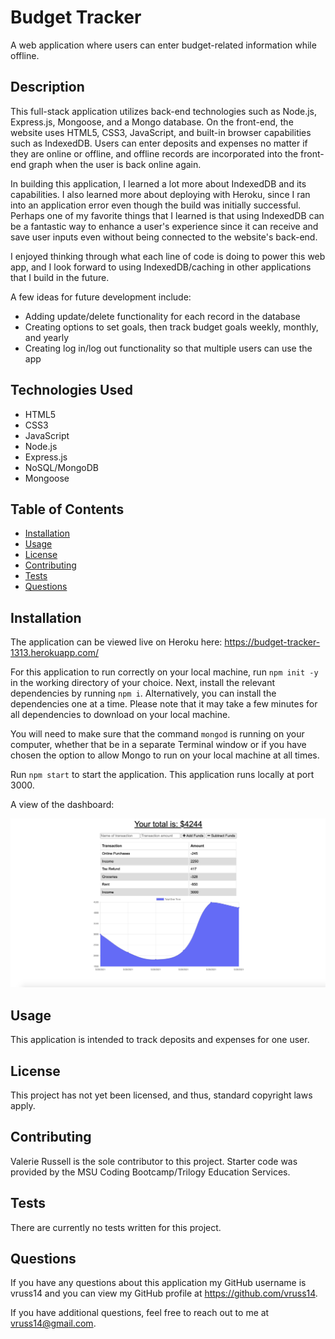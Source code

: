 # Budget Tracker
A web application where users can enter budget-related information while offline.

## Description

This full-stack application utilizes back-end technologies such as Node.js, Express.js, Mongoose, and a Mongo database. On the front-end, the website uses HTML5, CSS3, JavaScript, and built-in browser capabilities such as IndexedDB. Users can enter deposits and expenses no matter if they are online or offline, and offline records are incorporated into the front-end graph when the user is back online again.

In building this application, I learned a lot more about IndexedDB and its capabilities. I also learned more about deploying with Heroku, since I ran into an application error even though the build was initially successful. Perhaps one of my favorite things that I learned is that using IndexedDB can be a fantastic way to enhance a user's experience since it can receive and save user inputs even without being connected to the website's back-end.

I enjoyed thinking through what each line of code is doing to power this web app, and I look forward to using IndexedDB/caching in other applications that I build in the future.

A few ideas for future development include:

- Adding update/delete functionality for each record in the database
- Creating options to set goals, then track budget goals weekly, monthly, and yearly
- Creating log in/log out functionality so that multiple users can use the app

## Technologies Used

- HTML5
- CSS3
- JavaScript
- Node.js
- Express.js
- NoSQL/MongoDB
- Mongoose

## Table of Contents

- [Installation](#Installation)
- [Usage](#Usage)
- [License](#License)
- [Contributing](#Contributing)
- [Tests](#Tests)
- [Questions](#Questions)
            
## Installation

The application can be viewed live on Heroku here: https://budget-tracker-1313.herokuapp.com/

For this application to run correctly on your local machine, run ```npm init -y ``` in the working directory of your choice. Next, install the relevant dependencies by running ```npm i```. Alternatively, you can install the dependencies one at a time. Please note that it may take a few minutes for all dependencies to download on your local machine.

You will need to make sure that the command ```mongod``` is running on your computer, whether that be in a separate Terminal window or if you have chosen the option to allow Mongo to run on your local machine at all times.

Run ```npm start``` to start the application. This application runs locally at port 3000.

A view of the dashboard:

![dashboard](screenshots/budget-tracker-screenshot.png)

## Usage

This application is intended to track deposits and expenses for one user.

## License

This project has not yet been licensed, and thus, standard copyright laws apply.
            
## Contributing

Valerie Russell is the sole contributor to this project. Starter code was provided by the MSU Coding Bootcamp/Trilogy Education Services.
            
## Tests

There are currently no tests written for this project.
            
## Questions

If you have any questions about this application my GitHub username is vruss14 and you can view my GitHub profile at https://github.com/vruss14.

If you have additional questions, feel free to reach out to me at vruss14@gmail.com.

